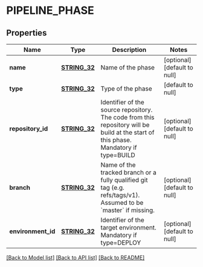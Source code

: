 # PIPELINE_PHASE

## Properties
Name | Type | Description | Notes
------------ | ------------- | ------------- | -------------
**name** | [**STRING_32**](STRING_32.md) | Name of the phase | [optional] [default to null]
**type** | [**STRING_32**](STRING_32.md) | Type of the phase | [default to null]
**repository_id** | [**STRING_32**](STRING_32.md) | Identifier of the source repository. The code from this repository will be build at the start of this phase. Mandatory if type&#x3D;BUILD | [optional] [default to null]
**branch** | [**STRING_32**](STRING_32.md) | Name of the tracked branch or a fully qualified git tag (e.g. refs/tags/v1).  Assumed to be &#x60;master&#x60; if missing. | [optional] [default to null]
**environment_id** | [**STRING_32**](STRING_32.md) | Identifier of the target environment. Mandatory if type&#x3D;DEPLOY | [optional] [default to null]

[[Back to Model list]](../README.md#documentation-for-models) [[Back to API list]](../README.md#documentation-for-api-endpoints) [[Back to README]](../README.md)


